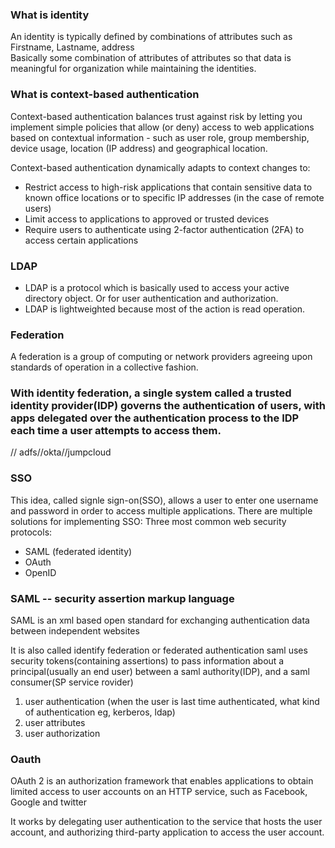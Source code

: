### What is identity
An identity is typically defined by combinations of attributes such as Firstname, Lastname, address  
Basically some combination of attributes of attributes so that data is meaningful for organization while maintaining the identities. 


### What is context-based authentication
Context-based authentication balances trust against risk by letting you implement simple policies that allow (or deny) access to web applications based on contextual information - such as user role, group membership, device usage, location (IP address) and geographical location.

Context-based authentication dynamically adapts to context changes to:  
* Restrict access to high-risk applications that contain sensitive data to known office locations or to specific IP addresses (in the case of remote users)  
* Limit access to applications to approved or trusted devices  
* Require users to authenticate using 2-factor authentication (2FA) to access certain applications  

### LDAP
* LDAP is a protocol which is basically used to access your active directory object. Or for user authentication and authorization. 
* LDAP is lightweighted because most of the action is read operation. 

### Federation
A federation is a group of computing or network providers agreeing upon standards of operation in a collective fashion.

### With identity federation, a single system called a trusted identity provider(IDP) governs the authentication of users, with apps delegated over the authentication process to the IDP each time a user attempts to access them. 
// adfs//okta//jumpcloud

### SSO 
This idea, called signle sign-on(SSO), allows a user to enter one username and password in order to access multiple applications. 
There are multiple solutions for implementing SSO:
Three most common web security protocols:
* SAML (federated identity)
* OAuth
* OpenID

### SAML -- security assertion markup language
SAML is an xml based open standard for exchanging authentication data between independent websites

It is also called identify federation or federated authentication
saml uses security tokens(containing assertions) to pass information about a principal(usually an end user) between a saml authority(IDP), and a saml consumer(SP service rovider)
1. user authentication (when the user is last time authenticated, what kind of authentication eg, kerberos, ldap) 
2. user attributes
3. user authorization

### Oauth  
OAuth 2 is an authorization framework that enables applications to obtain limited access to user accounts on an HTTP service, such as Facebook, Google and twitter

It works by delegating user authentication to the service that hosts the user account, and authorizing third-party application to access the user account. 
